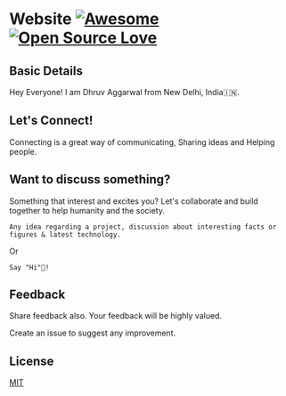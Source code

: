 ﻿# Website [![Awesome](https://awesome.re/badge.svg)](https://awesome.re) [![Open Source Love](https://badges.frapsoft.com/os/v2/open-source.svg?v=103)](https://github.com/devfolioco/react-otp-input)

## Basic Details 

Hey Everyone! I am Dhruv Aggarwal from New Delhi, India🇮🇳.

## Let's Connect!

Connecting is a great way of communicating, Sharing ideas and Helping people.

## Want to discuss something?

Something that interest and excites you? Let's collaborate and build together to help humanity and the society.

````
Any idea regarding a project, discussion about interesting facts or figures & latest technology.
````
Or
````
Say "Hi"👋!
````

## Feedback

Share feedback also. Your feedback will be highly valued.

Create an issue to suggest any improvement.

## License
[MIT](https://github.com/dA505819/dA505819.github.io/blob/master/LICENSE)

